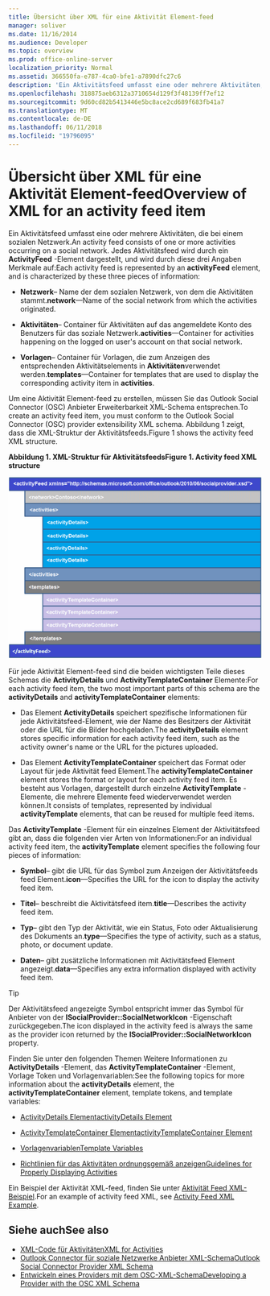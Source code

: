 ```yaml
---
title: Übersicht über XML für eine Aktivität Element-feed
manager: soliver
ms.date: 11/16/2014
ms.audience: Developer
ms.topic: overview
ms.prod: office-online-server
localization_priority: Normal
ms.assetid: 366550fa-e787-4ca0-bfe1-a7890dfc27c6
description: 'Ein Aktivitätsfeed umfasst eine oder mehrere Aktivitäten, die bei einem sozialen Netzwerk. Jedes Aktivitätsfeed wird durch ein ActivityFeed-Element dargestellt, und wird durch diese drei Angaben Merkmale auf:'
ms.openlocfilehash: 318875aeb6312a3710654d129f3f48139ff7ef12
ms.sourcegitcommit: 9d60cd82b5413446e5bc8ace2cd689f683fb41a7
ms.translationtype: MT
ms.contentlocale: de-DE
ms.lasthandoff: 06/11/2018
ms.locfileid: "19796095"
---
```

# <a name="overview-of-xml-for-an-activity-feed-item"></a><span data-ttu-id="ad4b6-104">Übersicht über XML für eine Aktivität Element-feed</span><span class="sxs-lookup"><span data-stu-id="ad4b6-104">Overview of XML for an activity feed item</span></span>

<span data-ttu-id="ad4b6-105">Ein Aktivitätsfeed umfasst eine oder mehrere Aktivitäten, die bei einem sozialen Netzwerk.</span><span class="sxs-lookup"><span data-stu-id="ad4b6-105">An activity feed consists of one or more activities occurring on a social network.</span></span> <span data-ttu-id="ad4b6-106">Jedes Aktivitätsfeed wird durch ein **ActivityFeed** -Element dargestellt, und wird durch diese drei Angaben Merkmale auf:</span><span class="sxs-lookup"><span data-stu-id="ad4b6-106">Each activity feed is represented by an **activityFeed** element, and is characterized by these three pieces of information:</span></span> 
  
- <span data-ttu-id="ad4b6-107">**Netzwerk**– Name der dem sozialen Netzwerk, von dem die Aktivitäten stammt.</span><span class="sxs-lookup"><span data-stu-id="ad4b6-107">**network**—Name of the social network from which the activities originated.</span></span>
    
- <span data-ttu-id="ad4b6-108">**Aktivitäten**– Container für Aktivitäten auf das angemeldete Konto des Benutzers für das soziale Netzwerk.</span><span class="sxs-lookup"><span data-stu-id="ad4b6-108">**activities**—Container for activities happening on the logged on user's account on that social network.</span></span>
    
- <span data-ttu-id="ad4b6-109">**Vorlagen**– Container für Vorlagen, die zum Anzeigen des entsprechenden Aktivitätselements in **Aktivitäten**verwendet werden.</span><span class="sxs-lookup"><span data-stu-id="ad4b6-109">**templates**—Container for templates that are used to display the corresponding activity item in **activities**.</span></span>
    
<span data-ttu-id="ad4b6-110">Um eine Aktivität Element-feed zu erstellen, müssen Sie das Outlook Social Connector (OSC) Anbieter Erweiterbarkeit XML-Schema entsprechen.</span><span class="sxs-lookup"><span data-stu-id="ad4b6-110">To create an activity feed item, you must conform to the Outlook Social Connector (OSC) provider extensibility XML schema.</span></span> <span data-ttu-id="ad4b6-111">Abbildung 1 zeigt, dass die XML-Struktur der Aktivitätsfeeds.</span><span class="sxs-lookup"><span data-stu-id="ad4b6-111">Figure 1 shows the activity feed XML structure.</span></span>
  
<span data-ttu-id="ad4b6-112">**Abbildung 1. XML-Struktur für Aktivitätsfeeds**</span><span class="sxs-lookup"><span data-stu-id="ad4b6-112">**Figure 1. Activity feed XML structure**</span></span>

![Aktivitäts-XML-Struktur](media/odc_ol14_ta_OSC_Fig06.gif)
  
<span data-ttu-id="ad4b6-114">Für jede Aktivität Element-feed sind die beiden wichtigsten Teile dieses Schemas die **ActivityDetails** und **ActivityTemplateContainer** Elemente:</span><span class="sxs-lookup"><span data-stu-id="ad4b6-114">For each activity feed item, the two most important parts of this schema are the **activityDetails** and **activityTemplateContainer** elements:</span></span> 
  
- <span data-ttu-id="ad4b6-115">Das Element **ActivityDetails** speichert spezifische Informationen für jede Aktivitätsfeed-Element, wie der Name des Besitzers der Aktivität oder die URL für die Bilder hochgeladen.</span><span class="sxs-lookup"><span data-stu-id="ad4b6-115">The **activityDetails** element stores specific information for each activity feed item, such as the activity owner's name or the URL for the pictures uploaded.</span></span> 
    
- <span data-ttu-id="ad4b6-116">Das Element **ActivityTemplateContainer** speichert das Format oder Layout für jede Aktivität feed Element.</span><span class="sxs-lookup"><span data-stu-id="ad4b6-116">The **activityTemplateContainer** element stores the format or layout for each activity feed item.</span></span> <span data-ttu-id="ad4b6-117">Es besteht aus Vorlagen, dargestellt durch einzelne **ActivityTemplate** -Elemente, die mehrere Elemente feed wiederverwendet werden können.</span><span class="sxs-lookup"><span data-stu-id="ad4b6-117">It consists of templates, represented by individual **activityTemplate** elements, that can be reused for multiple feed items.</span></span> 
    
<span data-ttu-id="ad4b6-118">Das **ActivityTemplate** -Element für ein einzelnes Element der Aktivitätsfeed gibt an, dass die folgenden vier Arten von Informationen:</span><span class="sxs-lookup"><span data-stu-id="ad4b6-118">For an individual activity feed item, the **activityTemplate** element specifies the following four pieces of information:</span></span> 
  
- <span data-ttu-id="ad4b6-119">**Symbol**– gibt die URL für das Symbol zum Anzeigen der Aktivitätsfeeds feed Element.</span><span class="sxs-lookup"><span data-stu-id="ad4b6-119">**icon**—Specifies the URL for the icon to display the activity feed item.</span></span>
    
- <span data-ttu-id="ad4b6-120">**Titel**– beschreibt die Aktivitätsfeed item.</span><span class="sxs-lookup"><span data-stu-id="ad4b6-120">**title**—Describes the activity feed item.</span></span>
    
- <span data-ttu-id="ad4b6-121">**Typ**– gibt den Typ der Aktivität, wie ein Status, Foto oder Aktualisierung des Dokuments an.</span><span class="sxs-lookup"><span data-stu-id="ad4b6-121">**type**—Specifies the type of activity, such as a status, photo, or document update.</span></span>
    
- <span data-ttu-id="ad4b6-122">**Daten**– gibt zusätzliche Informationen mit Aktivitätsfeed Element angezeigt.</span><span class="sxs-lookup"><span data-stu-id="ad4b6-122">**data**—Specifies any extra information displayed with activity feed item.</span></span>
    
> [!TIP]
> <span data-ttu-id="ad4b6-123">Der Aktivitätsfeed angezeigte Symbol entspricht immer das Symbol für Anbieter von der **ISocialProvider::SocialNetworkIcon** -Eigenschaft zurückgegeben.</span><span class="sxs-lookup"><span data-stu-id="ad4b6-123">The icon displayed in the activity feed is always the same as the provider icon returned by the **ISocialProvider::SocialNetworkIcon** property.</span></span> 
  
<span data-ttu-id="ad4b6-124">Finden Sie unter den folgenden Themen Weitere Informationen zu **ActivityDetails** -Element, das **ActivityTemplateContainer** -Element, Vorlage Token und Vorlagenvariablen:</span><span class="sxs-lookup"><span data-stu-id="ad4b6-124">See the following topics for more information about the **activityDetails** element, the **activityTemplateContainer** element, template tokens, and template variables:</span></span> 
  
- [<span data-ttu-id="ad4b6-125">ActivityDetails Element</span><span class="sxs-lookup"><span data-stu-id="ad4b6-125">activityDetails Element</span></span>](activitydetails-element.md)
    
- [<span data-ttu-id="ad4b6-126">ActivityTemplateContainer Element</span><span class="sxs-lookup"><span data-stu-id="ad4b6-126">activityTemplateContainer Element</span></span>](activitytemplatecontainer-element.md)
    
- [<span data-ttu-id="ad4b6-127">Vorlagenvariablen</span><span class="sxs-lookup"><span data-stu-id="ad4b6-127">Template Variables</span></span>](template-variables.md)
    
- [<span data-ttu-id="ad4b6-128">Richtlinien für das Aktivitäten ordnungsgemäß anzeigen</span><span class="sxs-lookup"><span data-stu-id="ad4b6-128">Guidelines for Properly Displaying Activities</span></span>](guidelines-for-properly-displaying-activities.md)
    
<span data-ttu-id="ad4b6-129">Ein Beispiel der Aktivität XML-feed, finden Sie unter [Aktivität Feed XML-Beispiel](activity-feed-xml-example.md).</span><span class="sxs-lookup"><span data-stu-id="ad4b6-129">For an example of activity feed XML, see [Activity Feed XML Example](activity-feed-xml-example.md).</span></span>
  
## <a name="see-also"></a><span data-ttu-id="ad4b6-130">Siehe auch</span><span class="sxs-lookup"><span data-stu-id="ad4b6-130">See also</span></span>

- [<span data-ttu-id="ad4b6-131">XML-Code für Aktivitäten</span><span class="sxs-lookup"><span data-stu-id="ad4b6-131">XML for Activities</span></span>](xml-for-activities.md) 
- [<span data-ttu-id="ad4b6-132">Outlook Connector für soziale Netzwerke Anbieter XML-Schema</span><span class="sxs-lookup"><span data-stu-id="ad4b6-132">Outlook Social Connector Provider XML Schema</span></span>](outlook-social-connector-provider-xml-schema.md)
- [<span data-ttu-id="ad4b6-133">Entwickeln eines Providers mit dem OSC-XML-Schema</span><span class="sxs-lookup"><span data-stu-id="ad4b6-133">Developing a Provider with the OSC XML Schema</span></span>](developing-a-provider-with-the-osc-xml-schema.md)

